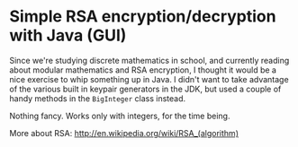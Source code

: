 # Simple RSA encryption/decryption with Java (GUI)

Since we're studying discrete mathematics in school, and currently reading about modular mathematics and RSA encryption, I thought it would be a nice exercise to whip something up in Java. I didn't want to take advantage of the various built in keypair generators in the JDK, but used a couple of handy methods in the `BigInteger` class instead.

Nothing fancy. Works only with integers, for the time being.

More about RSA: http://en.wikipedia.org/wiki/RSA_(algorithm)
